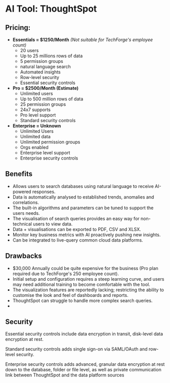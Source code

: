 # AI Tool: ThoughtSpot

## Pricing: 
- **Essentials = $1250/Month** *(Not suitable for TechForge's employee count)*
    - 20 users
    - Up to 25 millions rows of data
    - 5 permission groups
    - natural language search
    - Automated insights
    - Row-level security
    - Essential security controls  
- **Pro = $2500/Month (Estimate)**
    - Unlimited users
    - Up to 500 million rows of data
    - 25 permission groups
    - 24x7 supports
    - Pro level support
    - Standard security controls
- **Enterprise = Unknown**
    - Unlimited Users
    - Unlimited data
    - Unlimited permission groups
    - Orgs enabled
    - Enterprise level support
    - Enterprise security controls


## Benefits
- Allows users to search databases using natural language to receive AI-powered responses.
- Data is automatically analysed to established trends, anomalies and correlations.
- The built-in algorithms and parameters can be tuned to support the users needs.
- The visualisation of search queries provides an easy way for non-technical users to view data.
- Data + visualisations can be exported to PDF, CSV and XLSX.
- Monitor key business metrics with AI proactively pushing new insights.
- Can be integrated to live-query common cloud data platforms.

## Drawbacks
- $30,000 Annually could be quite expensive for the business (Pro plan required due to TechForge's 250 employee count).
- Initial setup and configuration requires a steep learning curve, and users may need additional training to become comfortable with the tool.
- The visualization features are reportedly lacking; restricting the ability to customise the look and feel of dashboards and reports.
- ThoughtSpot can struggle to handle more complex search queries.
- 

## Security
Essential security controls include data encryption in transit, disk-level data encryption at rest.

Standard security controls adds single sign-on via SAML/OAuth and row-level security.

Enterprise security controls adds advanced, granular data encryption at rest down to the database, folder or file level, as well as private communication link between ThoughtSpot and the data platform sources